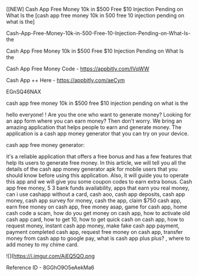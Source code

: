 [[NEW] Cash App Free Money 10k in $500 Free $10 Injection Pending on What Is the  [cash app free money 10k in 500 free 10 injection pending on what is the]

Cash-App-Free-Money-10k-in-500-Free-10-Injection-Pending-on-What-Is-the

Cash App Free Money 10k in $500 Free $10 Injection Pending on What Is the

Cash App Free Money Code -  https://appbitly.com/IVqWW


Cash App ++ Here - https://appbitly.com/aeCym


EGnSQ46NAX

cash app free money 10k in $500 free $10 injection pending on what is the

hello everyone! ! Are you the one who want to generate money? Looking for an app form where you can earn money? Then don't worry. We bring an amazing application that helps people to earn and generate money. The application is a cash app money generator that you can try on your device.

cash app free money generator:

it's a reliable application that offers a free bonus and has a few features that help its users to generate free money. In this article, we will tell you all the details of the cash app money generator apk for mobile users that you should know before using this application. Also, it will guide you to operate this app and we will give you some coupon codes to earn extra bonus. Cash app free money, 5 3 bank funds availability, apps that earn you real money, can i use cashapp without a card, cash aoo, cash app deposits, cash app money, cash app survey for money, cash the app, claim $750 cash app, earn free money on cash app, free money asap, game for cash app, home cash code a scam, how do you get money on cash app, how to activate old cash app card, how to get 10, how to get quick cash on cash app, how to request money, instant cash app money, make fake cash app payment, payment completed cash app, request free money on cash app, transfer money from cash app to google pay, what is cash app plus plus? , where to add money to my chime card.

![](https://i.imgur.com/AjEQ5QO.png

Reference ID - 8GGhO9O5eAekMa6